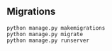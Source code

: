 ## Migrations

```
python manage.py makemigrations
python manage.py migrate
python manage.py runserver
```
